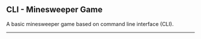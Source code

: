 ## CLI - Minesweeper Game
A basic minesweeper game based on command line interface (CLI).

---
<!-- 
### **How to play**

Start the game wit -->
